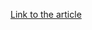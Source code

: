 [Link to the article](https://microsoft.com/security/blog/2022/02/02/the-evolution-of-a-mac-trojan-updateagents-progression/)
